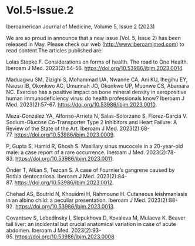 # Vol.5-Issue.2
Iberoamerican Journal of Medicine, Volume 5, Issue 2 (2023)

We are so proud in announce that a new issue (Vol. 5, Issue 2) has been released in May. Please check our web (http://www.iberoamjmed.com) to read content.The articles published are:

Lolas Stepke F. Considerations on forms of health. The road to One Health. Iberoam J Med. 2023(2):54-56. https://doi.org/10.53986/ibjm.2023.0014.

Maduagwu SM, Zizighi S, Mohammad UA, Nwanne CA, Ani KU, Ihegihu EY, Nwosu IB, Okonkwo AC, Umunnah JO, Okonkwo UP, Muonwe CS, Abamara NC. Exercise has a positive impact on bone mineral density in seropositive human immunodeficiency virus: do health professionals know? Iberoam J Med. 2023(2):57-67. https://doi.org/10.53986/ibjm.2023.0010.

Meza-González YA, Alfonso-Arrieta N, Salas-Solorzano S, Florez-Garcia V. Sodium-Glucose Co-Transporter Type 2 Inhibitors and Heart Failure: A Review of the State of the Art. Iberoam J Med. 2023(2):68-77. https://doi.org/10.53986/ibjm.2023.0009.

P, Gupta S, Hamid R, Ghosh S. Maxillary sinus mucocele in a 20-year-old male: a case report of a rare occurrence. Iberoam J Med. 2023(2):78-83. https://doi.org/10.53986/ibjm.2023.0011.

Önder T, Alkan S, Tezcan S. A case of Fournier’s gangrene caused by Rothia dentocariosa. Iberoam J Med. 2023(2):84-87. https://doi.org/10.53986/ibjm.2023.0012.

Chehad AS, Boutrid N, Khouidmi H, Rahmoune H. Cutaneous leishmaniasis in an albino child: a peculiar presentation. Iberoam J Med. 2023(2):88-92. https://doi.org/10.53986/ibjm.2023.0013.

Covantsev S, Lebedinsky I, Slepukhova D, Kovaleva M, Mulaeva K. Beaver tail liver: an incidental but crucial anatomical variation in case of acute abdomen. Iberoam J Med. 2023(2):93-95. https://doi.org/10.53986/ibjm.2023.0008.
